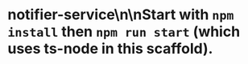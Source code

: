# notifier-service\n\nStart with `npm install` then `npm run start` (which uses ts-node in this scaffold).